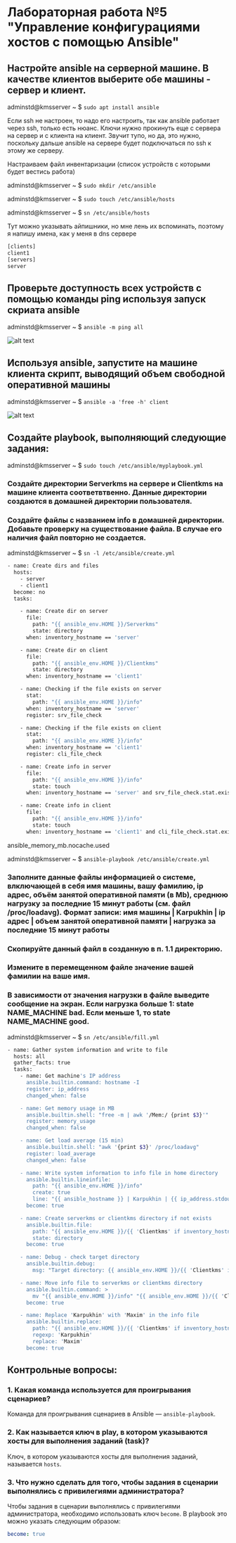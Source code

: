 # Лабораторная работа №5 "Управление конфигурациями хостов с помощью Ansible"

## Настройте ansible на серверной машине. В качестве клиентов выберите обе машины - сервер и клиент.

adminstd@kmsserver ~ $ `sudo apt install ansible`

Если ssh не настроен, то надо его настроить, так как ansible работает через ssh, только есть нюанс. Ключи нужно прокинуть еще с сервера на сервер и с клиента на клиент. Звучит тупо, но да, это нужно, поскольку дальше ansible на сервере будет подключаться по ssh к этому же серверу.

Настраиваем файл инвентаризации (список устройств с которыми будет вестись работа)

adminstd@kmsserver ~ $ `sudo mkdir /etc/ansible`

adminstd@kmsserver ~ $ `sudo touch /etc/ansible/hosts`

adminstd@kmsserver ~ $ `sn /etc/ansible/hosts` 

Тут можно указывать айпишники, но мне лень их вспоминать, поэтому я напишу имена, как у меня в dns сервере

```bash
[clients]
client1 
[servers]
server  
```

## Проверьте доступность всех устройств с помощью команды ping используя запуск скриата ansible

adminstd@kmsserver ~ $ `ansible -m ping all`

![alt text](.pic/image-19.png)

## Используя ansible, запустите на машине клиента скрипт, выводящий объем свободной оперативной машины

adminstd@kmsserver ~ $ `ansible -a 'free -h' client`

![alt text](.pic/image-20.png)

## Создайте playbook, выполняющий следующие задания:

adminstd@kmsserver ~ $ `sudo touch /etc/ansible/myplaybook.yml`

### Создайте директории Serverkms на сервере и Clientkms на машине клиента соответвтвенно. Данные директории создаются в домашней директории пользователя.

### Создайте файлы с названием info в домашней директории. Добавьте проверку на существование файла. В случае его наличия файл повторно не создается.

adminstd@kmsserver ~ $ `sn -l /etc/ansible/create.yml`

```bash
- name: Create dirs and files
  hosts:
    - server
    - client1
  become: no
  tasks:

    - name: Create dir on server
      file:
        path: "{{ ansible_env.HOME }}/Serverkms"
        state: directory
      when: inventory_hostname == 'server'

    - name: Create dir on client
      file:
        path: "{{ ansible_env.HOME }}/Clientkms"
        state: directory
      when: inventory_hostname == 'client1'

    - name: Checking if the file exists on server
      stat:
        path: "{{ ansible_env.HOME }}/info"
      when: inventory_hostname == 'server'
      register: srv_file_check

    - name: Checking if the file exists on client
      stat:
        path: "{{ ansible_env.HOME }}/info"
      when: inventory_hostname == 'client1'
      register: cli_file_check

    - name: Create info in server
      file:
        path: "{{ ansible_env.HOME }}/info"
        state: touch
      when: inventory_hostname == 'server' and srv_file_check.stat.exists == false

    - name: Create info in client
      file:
        path: "{{ ansible_env.HOME }}/info"
        state: touch
      when: inventory_hostname == 'client1' and cli_file_check.stat.exists == false
```
  ansible_memory_mb.nocache.used

adminstd@kmsserver ~ $ `ansible-playbook /etc/ansible/create.yml`

### Заполните данные файлы информацией о системе, влключающей в себя имя машины, вашу фамилию, ip адрес, объём занятой оперативной памяти (в Mb), среднюю нагрузку за последние 15 минут работы (см. файл /proc/loadavg). Формат записи: имя машины | Karpukhin | ip адрес | объем занятой оперативной памяти | нагрузка за последние 15 минут работы

### Скопируйте данный файл в созданную в п. 1.1 директорию.

### Измените в перемещенном файле значение вашей фамилии на ваше имя.

### В зависимости от значения нагрузки в файле выведите сообщение на экран. Если нагрузка больше 1: state NAME_MACHINE bad. Если меньше 1, то state NAME_MACHINE good.

adminstd@kmsserver ~ $ `sn /etc/ansible/fill.yml` 

```bash
- name: Gather system information and write to file
  hosts: all
  gather_facts: true
  tasks:
    - name: Get machine's IP address
      ansible.builtin.command: hostname -I
      register: ip_address
      changed_when: false

    - name: Get memory usage in MB
      ansible.builtin.shell: "free -m | awk '/Mem:/ {print $3}'"
      register: memory_usage
      changed_when: false

    - name: Get load average (15 min)
      ansible.builtin.shell: "awk '{print $3}' /proc/loadavg"
      register: load_average
      changed_when: false

    - name: Write system information to info file in home directory
      ansible.builtin.lineinfile:
        path: "{{ ansible_env.HOME }}/info"
        create: true
        line: "{{ ansible_hostname }} | Karpukhin | {{ ip_address.stdout.strip() }} | {{ memory_usage.stdout.strip() }} | {{ load_average.stdout.strip() }}"
      become: true

    - name: Create serverkms or clientkms directory if not exists
      ansible.builtin.file:
        path: "{{ ansible_env.HOME }}/{{ 'Clientkms' if inventory_hostname == 'client1' else 'Serverkms' }}"
        state: directory
      become: true

    - name: Debug - check target directory
      ansible.builtin.debug:
        msg: "Target directory: {{ ansible_env.HOME }}/{{ 'Clientkms' if inventory_hostname == 'client1' else 'Serverkms' }}"

    - name: Move info file to serverkms or clientkms directory
      ansible.builtin.command: >
        mv "{{ ansible_env.HOME }}/info" "{{ ansible_env.HOME }}/{{ 'Clientkms' if inventory_hostname == 'client1' else 'Serverkms' }}/info"
      become: true

    - name: Replace 'Karpukhin' with 'Maxim' in the info file
      ansible.builtin.replace:
        path: "{{ ansible_env.HOME }}/{{ 'Clientkms' if inventory_hostname == 'client1' else 'Serverkms' }}/info"
        regexp: 'Karpukhin'
        replace: 'Maxim'
      become: true
```

## Контрольные вопросы:

### 1. Какая команда используется для проигрывания сценариев?
Команда для проигрывания сценариев в Ansible — `ansible-playbook`.

### 2. Как называется ключ в play, в котором указываются хосты для выполнения заданий (task)?
Ключ, в котором указываются хосты для выполнения заданий, называется `hosts`.

### 3. Что нужно сделать для того, чтобы задания в сценарии выполнялись с привилегиями администратора?
Чтобы задания в сценарии выполнялись с привилегиями администратора, необходимо использовать ключ `become`. В playbook это можно указать следующим образом:

```yaml
become: true
```
